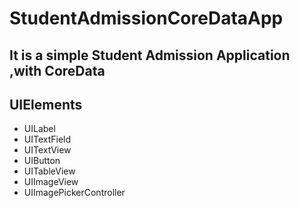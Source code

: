 # StudentAdmissionCoreDataApp
## It is a simple Student Admission Application ,with CoreData

## UIElements
- UILabel
- UITextField
- UITextView
- UIButton
- UITableView
- UIImageView
- UIImagePickerController
